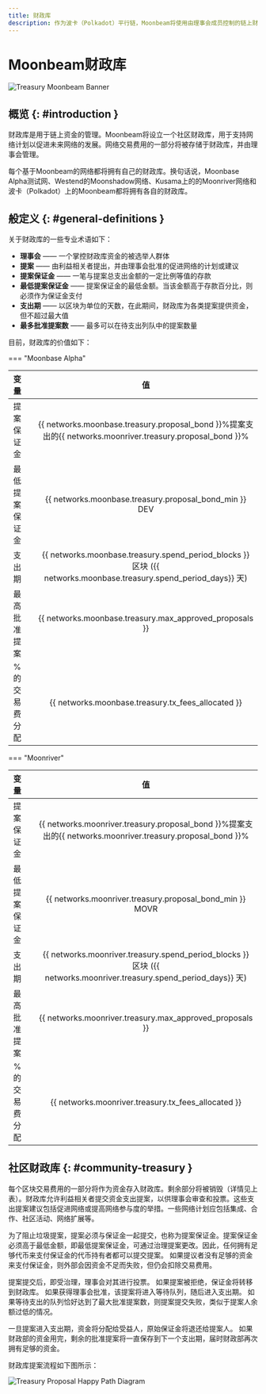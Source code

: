 ```yaml
---
title: 财政库
description: 作为波卡（Polkadot）平行链，Moonbeam将使用由理事会成员控制的链上财政库，允许利益相关者提交提案以进一步发展网络。
---
```


# **Moonbeam**财政库

![Treasury Moonbeam Banner](/images/learn/features/treasury/treasury-overview-banner.png)

## 概览 {: #introduction } 

财政库是用于链上资金的管理。Moonbeam将设立一个社区财政库，用于支持网络计划以促进未来网络的发展。网络交易费用的一部分将被存储于财政库，并由理事会管理。

每个基于Moonbeam的网络都将拥有自己的财政库。换句话说，Moonbase Alpha测试网、Westend的Moonshadow网络、Kusama上的的Moonriver网络和波卡（Polkadot）上的Moonbeam都将拥有各自的财政库。

## 般定义 {: #general-definitions } 

关于财政库的一些专业术语如下：

- **理事会** —— 一个掌控财政库资金的被选举人群体
- **提案** —— 由利益相关者提出，并由理事会批准的促进网络的计划或建议
- **提案保证金** —— 一笔与提案总支出金额的一定比例等值的存款
- **最低提案保证金** —— 提案保证金的最低金额。当该金额高于存款百分比，则必须作为保证金支付
- **支出期** —— 以区块为单位的天数，在此期间，财政库为各类提案提供资金，但不超过最大值
- **最多批准提案数** —— 最多可以在待支出列队中的提案数量

目前，财政库的价值如下：

=== "Moonbase Alpha"

|      变量      |      |                              值                              |
| :------------: | :--: | :----------------------------------------------------------: |
|   提案保证金   |      | {{ networks.moonbase.treasury.proposal_bond }}%提案支出的{{ networks.moonriver.treasury.proposal_bond }}% |
| 最低提案保证金 |      |    {{ networks.moonbase.treasury.proposal_bond_min }} DEV    |
|     支出期     |      | {{ networks.moonbase.treasury.spend_period_blocks }} 区块 ({{ networks.moonbase.treasury.spend_period_days}} 天) |
|  最高批准提案  |      |   {{ networks.moonbase.treasury.max_approved_proposals }}    |
| %的交易费分配  |      |      {{ networks.moonbase.treasury.tx_fees_allocated }}      |

=== "Moonriver"

|      变量      |      |                              值                              |
| :------------: | :--: | :----------------------------------------------------------: |
|   提案保证金   |      | {{ networks.moonriver.treasury.proposal_bond }}%提案支出的{{ networks.moonriver.treasury.proposal_bond }}% |
| 最低提案保证金 |      |   {{ networks.moonriver.treasury.proposal_bond_min }} MOVR   |
|     支出期     |      | {{ networks.moonriver.treasury.spend_period_blocks }} 区块 ({{ networks.moonriver.treasury.spend_period_days}} 天) |
|  最高批准提案  |      |   {{ networks.moonriver.treasury.max_approved_proposals }}   |
| %的交易费分配  |      |     {{ networks.moonriver.treasury.tx_fees_allocated }}      |

## 社区财政库  {: #community-treasury } 

每个区块交易费用的一部分将作为资金存入财政库。剩余部分将被销毁（详情见上表）。财政库允许利益相关者提交资金支出提案，以供理事会审查和投票。这些支出提案建议包括促进网络或提高网络参与度的举措。一些网络计划应包括集成、合作、社区活动、网络扩展等。

为了阻止垃圾提案，提案必须与保证金一起提交，也称为提案保证金。提案保证金必须高于最低金额，即最低提案保证金，可通过治理提案更改。因此，任何拥有足够代币来支付保证金的代币持有者都可以提交提案。 如果提议者没有足够的资金来支付保证金，则外部会因资金不足而失败，但仍会扣除交易费用。

提案提交后，即受治理，理事会对其进行投票。 如果提案被拒绝，保证金将转移到财政库。 如果获得理事会批准，该提案将进入等待队列，随后进入支出期。 如果等待支出的队列恰好达到了最大批准提案数，则提案提交失败，类似于提案人余额过低的情况。

一旦提案进入支出期，资金将分配给受益人，原始保证金将退还给提案人。 如果财政部的资金用完，剩余的批准提案将一直保存到下一个支出期，届时财政部再次拥有足够的资金。

财政库提案流程如下图所示：

![Treasury Proposal Happy Path Diagram](/images/learn/features/treasury/treasury-proposal-roadmap.png)
